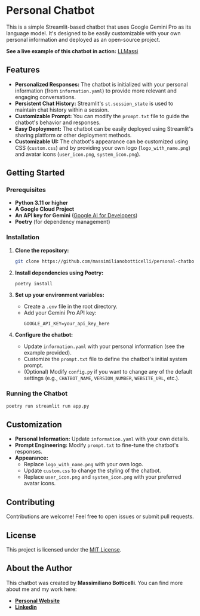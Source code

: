 # Personal Chatbot

This is a simple Streamlit-based chatbot that uses Google Gemini Pro as its language model. It's designed to be easily customizable with your own personal information and deployed as an open-source project.

**See a live example of this chatbot in action:** [LLMassi](https://massimilianobotticelli.me/llmassi)

## Features

* **Personalized Responses:** The chatbot is initialized with your personal information (from `information.yaml`) to provide more relevant and engaging conversations.
* **Persistent Chat History:** Streamlit's `st.session_state` is used to maintain chat history within a session.
* **Customizable Prompt:** You can modify the `prompt.txt` file to guide the chatbot's behavior and responses.
* **Easy Deployment:** The chatbot can be easily deployed using Streamlit's sharing platform or other deployment methods.
* **Customizable UI:**  The chatbot's appearance can be customized using CSS (`custom.css`) and by providing your own logo (`logo_with_name.png`) and avatar icons (`user_icon.png`, `system_icon.png`).

## Getting Started

### Prerequisites

* **Python 3.11 or higher**
* **A Google Cloud Project**
* **An API key for Gemini** ([Google AI for Developers](https://ai.google.dev/))
* **Poetry** (for dependency management)

### Installation

1. **Clone the repository:**
   ```bash
   git clone https://github.com/massimilianobotticelli/personal-chatbot
   ```

2. **Install dependencies using Poetry:**

   ```bash
   poetry install
   ```

3. **Set up your environment variables:**

   * Create a `.env` file in the root directory.
   * Add your Gemini Pro API key:
     ```
     GOOGLE_API_KEY=your_api_key_here
     ```

4. **Configure the chatbot:**

   * Update `information.yaml` with your personal information (see the example provided).
   * Customize the `prompt.txt` file to define the chatbot's initial system prompt.
   * (Optional) Modify `config.py` if you want to change any of the default settings (e.g., `CHATBOT_NAME`, `VERSION_NUMBER`, `WEBSITE_URL`, etc.).

### Running the Chatbot

```bash
poetry run streamlit run app.py
```

## Customization

* **Personal Information:** Update `information.yaml` with your own details.
* **Prompt Engineering:** Modify `prompt.txt` to fine-tune the chatbot's responses.
* **Appearance:** 
    * Replace `logo_with_name.png` with your own logo.
    * Update `custom.css` to change the styling of the chatbot.
    * Replace `user_icon.png` and `system_icon.png` with your preferred avatar icons.

## Contributing

Contributions are welcome! Feel free to open issues or submit pull requests.

## License

This project is licensed under the [MIT License](LICENSE).

## About the Author

This chatbot was created by **Massimiliano Botticelli**. You can find more about me and my work here:

* [**Personal Website**](https://massimilianobotticelli.me/)
* [**Linkedin**](https://www.linkedin.com/in/massimilianobotticelli/)
